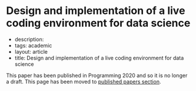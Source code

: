 # Design and implementation of a live coding environment for data science

- description:
- tags: academic
- layout: article
- title: Design and implementation of a live coding environment for data science

This paper has been published in Programming 2020 and so it is no longer a draft.
This page has been moved to [published papers section](../../papers/live/).
